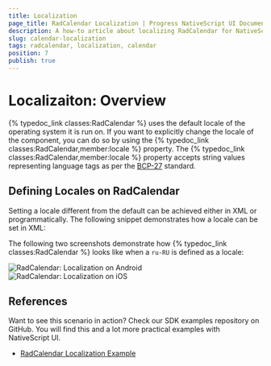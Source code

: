 ```yaml
---
title: Localization
page_title: RadCalendar Localization | Progress NativeScript UI Documentation
description: A how-to article about localizing RadCalendar for NativeScript.
slug: calendar-localization
tags: radcalendar, localization, calendar
position: 7
publish: true
---
```


# Localizaiton: Overview
{% typedoc_link classes:RadCalendar %} uses the default locale of the operating system it is run on. If you want to explicitly change the locale of the component, you can do so by using the {% typedoc_link classes:RadCalendar,member:locale %} property. The {% typedoc_link classes:RadCalendar,member:locale %} property accepts string values representing language tags as per the [BCP-27](https://tools.ietf.org/html/bcp47) standard.

## Defining Locales on RadCalendar
Setting a locale different from the default can be achieved either in XML or programmatically. The following snippet demonstrates how a locale can be set in XML:

<snippet id='calendar-localization-xml'/>

The following two screenshots demonstrate how {% typedoc_link classes:RadCalendar %} looks like when a `ru-RU` is defined as a locale:

![RadCalendar: Localization on Android](/controls/NativeScript/Calendar/images/calendar-localization-android.png "Android") ![RadCalendar: Localization on iOS](/controls/NativeScript/Calendar/images/calendar-localization-ios.png "iOS")

## References
Want to see this scenario in action?
Check our SDK examples repository on GitHub. You will find this and a lot more practical examples with NativeScript UI.

* [RadCalendar Localization Example](https://github.com/telerik/nativescript-ui-samples/tree/master/calendar/app/calendar/calendar-localization)